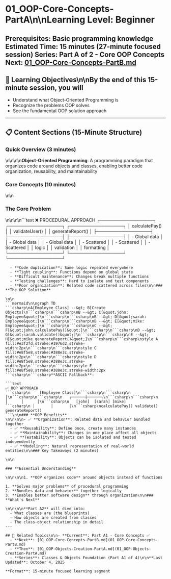 # 01_OOP-Core-Concepts-PartA\n\n**Learning Level**: Beginner

**Prerequisites**: Basic programming knowledge
**Estimated Time**: 15 minutes (27-minute focused session)
**Series**: Part A of 2 - Core OOP Concepts
**Next**: [01_OOP-Core-Concepts-PartB.md](01_OOP-Core-Concepts-PartB.md)
---

## 🎯 Learning Objectives\n\nBy the end of this 15-minute session, you will

- Understand what Object-Oriented Programming is
- Recognize the problems OOP solves
- See the fundamental OOP solution approach

---

## 📋 Content Sections (15-Minute Structure)

### Quick Overview (3 minutes)

\n\n\n\n**Object-Oriented Programming**: A programming paradigm that organizes code around objects and classes, enabling better code organization, reusability, and maintainability

### Core Concepts (10 minutes)

\n\n

### **The Core Problem**

\n\n\n\n```text
❌ PROCEDURAL APPROACH
┌─────────────────┐    ┌─────────────────┐    ┌─────────────────┐
│ calculatePay()  │    │ validateUser()  │    │ generateReport() │
├─────────────────┤    ├─────────────────┤    ├─────────────────┤
│ - Global data   │    │ - Global data   │    │ - Global data   │
│ - Scattered     │    │ - Scattered     │    │ - Scattered     │
│   logic         │    │   validation    │    │   formatting    │
└─────────────────┘    └─────────────────┘    └─────────────────┘

```csharp**Problems with Procedural Code**:
  - **Code duplication**: Same logic repeated everywhere
  - **Tight coupling**: Functions depend on global state
  - **Difficult maintenance**: Changes break multiple functions
  - **Testing challenges**: Hard to isolate and test components
  - **Poor organization**: Related code scattered across files\n\n### **The OOP Solution**

\n\n
```mermaid\n\ngraph TD
```csharp\nA[Employee Class] --&gt; B[Create Objects]\n```csharp\n```csharp\nB --&gt; C[&quot;john: Employee&quot;]\n```csharp\n```csharp\nB --&gt; D[&quot;sarah: Employee&quot;]\n```csharp\n```csharp\nB --&gt; E[&quot;mike: Employee&quot;]\n```csharp\n```csharp\nC --&gt; F[&quot;john.calculatePay()&quot;]\n```csharp\n```csharp\nD --&gt; G[&quot;sarah.validate()&quot;]\n```csharp\n```csharp\nE --&gt; H[&quot;mike.generateReport()&quot;]\n```csharp\n```csharp\nstyle A fill:#e3f2fd,stroke:#1976d2,stroke-width:2px\n```csharp\n```csharp\nstyle C fill:#e8f5e8,stroke:#388e3c,stroke-width:2px\n```csharp\n```csharp\nstyle D fill:#e8f5e8,stroke:#388e3c,stroke-width:2px\n```csharp\n```csharpstyle E fill:#e8f5e8,stroke:#388e3c,stroke-width:2px
```csharp\n```csharp**ASCII Fallback**:

```text
✅ OOP APPROACH
```csharp\n    [Employee Class]\n```csharp\n```csharp\n          │\n```csharp\n```csharp\n   ┌──────┼──────┐\n```csharp\n```csharp\n   │      │      │\n```csharp\n   [john]  [sarah] [mike]
```csharp\n │       │       │\n```csharp\ncalculatePay() validate() generateReport()
```\n\n### **OOP Benefits**
\n\n\n\n- ✅ **Organization**: Related data and behavior bundled together
  - ✅ **Reusability**: Define once, create many instances
  - ✅ **Maintainability**: Changes in one place affect all objects
  - ✅ **Testability**: Objects can be isolated and tested independently
  - ✅ **Modeling**: Natural representation of real-world entities\n\n### Key Takeaways (2 minutes)

\n\n

### **Essential Understanding**

\n\n\n\n1. **OOP organizes code** around objects instead of functions

1. **Solves major problems** of procedural programming
2. **Bundles data and behavior** together logically
3. **Enables better software design** through organization\n\n### **What's Next**

\n\n\n\n**Part A2** will dive into:
  - What classes are (the blueprints)
  - How objects are created from classes
  - The class-object relationship in detail
---

## 🔗 Related Topics\n\n- **Current**: Part A1 - Core Concepts ✅
  - **Next**: [01_OOP-Core-Concepts-PartB.md](01_OOP-Core-Concepts-PartB.md)
  - **Then**: [01_OOP-Objects-Creation-PartA.md](01_OOP-Objects-Creation-PartA.md)
  - **Series**: Classes & Objects Foundation (Part A1 of 4)\n\n**Last Updated**: October 4, 2025

**Format**: 15-minute focused learning segment
